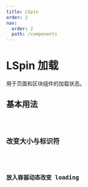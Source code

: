 ```yaml
---
title: LSpin
order: 2
nav:
  order: 2
  path: /components
---
```


# LSpin 加载

用于页面和区块组件的加载状态。

## 基本用法

<code src="./demos/base.tsx"/>

## 改变大小与标识符

<code src="./demos/indicator-size.tsx"/>

## 放入容器动态改变 loading

<code src="./demos/inside.tsx"/>
 
<API></API>
